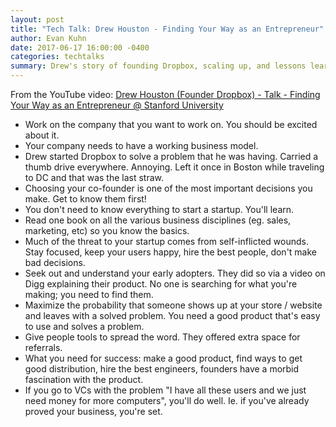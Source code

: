 ```yaml
---
layout: post
title: "Tech Talk: Drew Houston - Finding Your Way as an Entrepreneur"
author: Evan Kuhn
date: 2017-06-17 16:00:00 -0400
categories: techtalks
summary: Drew's story of founding Dropbox, scaling up, and lessons learned.
---
```


From the YouTube video: [Drew Houston (Founder Dropbox) - Talk - Finding Your Way as an Entrepreneur @ Stanford University
](https://www.youtube.com/watch?v=Oq4cjZ4bKZ4)

- Work on the company that you want to work on.  You should be excited about it.  
- Your company needs to have a working business model.
- Drew started Dropbox to solve a problem that he was having.  Carried a thumb drive everywhere. Annoying.  Left it once in Boston while traveling to DC and that was the last straw.
- Choosing your co-founder is one of the most important decisions you make.  Get to know them first!
- You don't need to know everything to start a startup.  You'll learn.
- Read one book on all the various business disciplines (eg. sales, marketing, etc) so you know the basics.
- Much of the threat to your startup comes from self-inflicted wounds.  Stay focused, keep your users happy, hire the best people, don't make bad decisions.
- Seek out and understand your early adopters.  They did so via a video on Digg explaining their product.  No one is searching for what you're making; you need to find them.
- Maximize the probability that someone shows up at your store / website and leaves with a solved problem.  You need a good product that's easy to use and solves a problem.
- Give people tools to spread the word.  They offered extra space for referrals.
- What you need for success: make a good product, find ways to get good distribution, hire the best engineers, founders have a morbid fascination with the product.
- If you go to VCs with the problem "I have all these users and we just need money for more computers", you'll do well.  Ie. if you've already proved your business, you're set.
